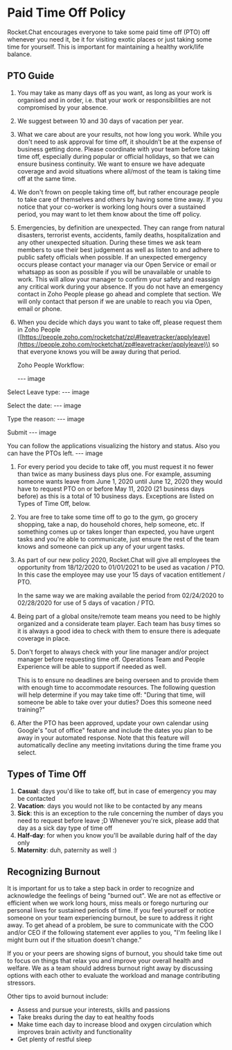 # Paid Time Off Policy

Rocket.Chat encourages everyone to take some paid time off \(PTO\) off whenever you need it, be it for visiting exotic places or just taking some time for yourself. This is important for maintaining a healthy work/life balance.

## PTO Guide

1. You may take as many days off as you want, as long as your work is organised and in order, i.e. that your work or responsibilities are not compromised by your absence.
2. We suggest between 10 and 30 days of vacation per year.
3. What we care about are your results, not how long you work. While you don't need to ask approval for time off, it shouldn’t be at the expense of business getting done. Please coordinate with your team before taking time off, especially during popular or official holidays, so that we can ensure business continuity. We want to ensure we have adequate coverage and avoid situations where all/most of the team is taking time off at the same time.
4. We don't frown on people taking time off, but rather encourage people to take care of themselves and others by having some time away. If you notice that your co-worker is working long hours over a sustained period, you may want to let them know about the time off policy.
5. Emergencies, by definition are unexpected. They can range from natural disasters, terrorist events, accidents, family deaths, hospitalization and any other unexpected situation. During these times we ask team members to use their best judgement as well as listen to and adhere to public safety officials when possible. If an unexpected emergency occurs please contact your manager via our Open Service or email or whatsapp as soon as possible if you will be unavailable or unable to work. This will allow your manager to confirm your safety and reassign any critical work during your absence. If you do not have an emergency contact in Zoho People please go ahead and complete that section. We will only contact that person if we are unable to reach you via Open, email or phone.
6. When you decide which days you want to take off, please request them in Zoho People \([https://people.zoho.com/rocketchat/zp\#leavetracker/applyleave](https://people.zoho.com/rocketchat/zp#leavetracker/applyleave)\) so that everyone knows you will be away during that period.

   Zoho People Workflow:

   --- image

Select Leave type: --- image

Select the date: --- image

Type the reason: --- image

Submit --- image

You can follow the applications visualizing the history and status. Also you can have the PTOs left. --- image

1. For every period you decide to take off, you must request it no fewer than twice as many business days plus one. For example, assuming someone wants leave from June 1, 2020 until June 12, 2020 they would have to request PTO on or before May 11, 2020 \(21 business days before\) as this is a total of 10 business days.  Exceptions are listed on Types of Time Off, below.
2. You are free to take some time off to go to the gym, go grocery shopping, take a nap, do household chores, help someone, etc. If something comes up or takes longer than expected, you have urgent tasks and you're able to communicate, just ensure the rest of the team knows and someone can pick up any of your urgent tasks.
3. As part of our new policy 2020, Rocket.Chat will give all employees the opportunity from 18/12/2020 to 01/01/2021 to be used as vacation / PTO. In this case the employee may use your 15 days of  vacation entitlement / PTO.

   In the same way we are making available the period from 02/24/2020 to 02/28/2020 for use of 5 days of vacation / PTO.

4. Being part of a global onsite/remote team means you need to be highly organized and a considerate team player. Each team has busy times so it is always a good idea to check with them to ensure there is adequate coverage in place.
5. Don't forget to always check with your line manager and/or project manager before requesting time off. Operations Team and People Experience will be able to support if needed as well.

   This is to ensure no deadlines are being overseen and to provide them with enough time to accommodate resources. The following question will help determine if you may take time off: "During that time, will someone be able to take over your duties? Does this someone need training?"

6. After the PTO has been approved, update your own calendar using Google's "out of office" feature and include the dates you plan to be away in your automated response. Note that this feature will automatically decline any meeting invitations during the time frame you select.

## Types of Time Off

1. **Casual**: days you'd like to take off, but in case of emergency you may be contacted
2. **Vacation**: days you would not like to be contacted by any means
3. **Sick**: this is an exception to the rule concerning the number of days you need to request before leave ;D Whenever you're sick, please add that day as a sick day type of time off
4. **Half-day**: for when you know you'll be available during half of the day only
5. **Maternity**: duh, paternity as well :\)

## Recognizing Burnout

It is important for us to take a step back in order to recognize and acknowledge the feelings of being "burned out". We are not as effective or efficient when we work long hours, miss meals or forego nurturing our personal lives for sustained periods of time. If you feel yourself or notice someone on your team experiencing burnout, be sure to address it right away. To get ahead of a problem, be sure to communicate with the COO and/or CEO if the following statement ever applies to you, "I'm feeling like I might burn out if the situation doesn't change."

If you or your peers are showing signs of burnout, you should take time out to focus on things that relax you and improve your overall health and welfare. We as a team should address burnout right away by discussing options with each other to evaluate the workload and manage contributing stressors.

Other tips to avoid burnout include:

* Assess and pursue your interests, skills and passions
* Take breaks during the day to eat healthy foods
* Make time each day to increase blood and oxygen circulation which improves brain activity and functionality
* Get plenty of restful sleep

